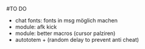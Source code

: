 #TO DO

-   chat fonts: fonts in msg möglich machen
-   module: afk kick
-   module: better macros (cursor palziren)
-   autototem + (random delay to prevent anti cheat)
